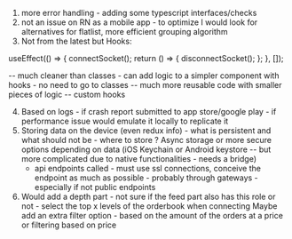 1. more error handling - adding some typescript interfaces/checks 
2. not an issue on RN as a mobile app - to optimize I would look for alternatives for flatlist, more efficient grouping algorithm
3. Not from the latest but Hooks:

  useEffect(() => {
    connectSocket();
    return () => {
      disconnectSocket();
    };
  }, []);

  -- much cleaner than classes - can add logic to a simpler component with hooks - no need to go to classes 
  -- much more reusable code with smaller pieces of logic -- custom hooks

4. Based on logs - if crash report submitted to app store/google play - if performance issue would emulate it locally to replicate it
5. Storing data on the device (even redux info) - what is persistent and what should not be - where to store ? Async storage or more secure options depending on data (iOS Keychain or Android keystore -- but more complicated due to native functionalities - needs a bridge)
    - api endpoints called - must use ssl connections, conceive the endpoint as much as possible - probably through gateways - especially if not public endpoints
6. Would add a depth part - not sure if the feed part also has this role or not - select the top x levels of the orderbook when connecting 
    Maybe add an extra filter option - based on the amount of the orders at a price or filtering based on price